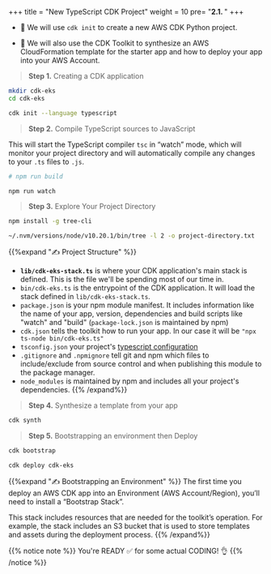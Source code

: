 +++
title = "New TypeScript CDK Project"
weight = 10
pre= "<b>2.1. </b>"
+++


* 🎯 We will use `cdk init` to create a new AWS CDK Python project.

* 🎯 We will also use the CDK Toolkit to synthesize an AWS
CloudFormation template for the starter app and how to deploy your app into your AWS Account.

> **Step 1.** Creating a CDK application

```bash
mkdir cdk-eks
cd cdk-eks

cdk init --language typescript
```

> **Step 2.** Compile TypeScript sources to JavaScript

This will start the TypeScript compiler `tsc` in “watch” mode, which will monitor your project directory and will automatically compile any changes to your `.ts` files to `.js`.

```bash
# npm run build

npm run watch
```

> **Step 3.** Explore Your Project Directory 

```bash
npm install -g tree-cli

~/.nvm/versions/node/v10.20.1/bin/tree -l 2 -o project-directory.txt
```

{{%expand "✍️ Project Structure" %}}
* __`lib/cdk-eks-stack.ts`__ is where your CDK application's main stack is defined.
  This is the file we'll be spending most of our time in.
* `bin/cdk-eks.ts` is the entrypoint of the CDK application. It will load
  the stack defined in `lib/cdk-eks-stack.ts`.
* `package.json` is your npm module manifest. It includes information like the
  name of your app, version, dependencies and build scripts like "watch" and
  "build" (`package-lock.json` is maintained by npm)
* `cdk.json` tells the toolkit how to run your app. In our case it will be
  `"npx ts-node bin/cdk-eks.ts"`
* `tsconfig.json` your project's [typescript
  configuration](https://www.typescriptlang.org/docs/handbook/tsconfig-json.html)
* `.gitignore` and `.npmignore` tell git and npm which files to include/exclude
  from source control and when publishing this module to the package manager.
* `node_modules` is maintained by npm and includes all your project's
  dependencies.
{{% /expand%}}

> **Step 4.** Synthesize a template from your app

```bash
cdk synth
```

> **Step 5.** Bootstrapping an environment then Deploy

```bash
cdk bootstrap

cdk deploy cdk-eks
```

{{%expand "✍️ Bootstrapping an Environment" %}}
The first time you deploy an AWS CDK app into an Environment (AWS Account/Region), you’ll need to install a “Bootstrap Stack”.

This stack includes resources that are needed for the toolkit’s operation. For example, the stack includes an S3 bucket that is used to store templates and assets during the deployment process.
{{% /expand%}}

{{% notice note %}} 
You're READY ✅ for some actual CODING! 👌
{{% /notice %}}
